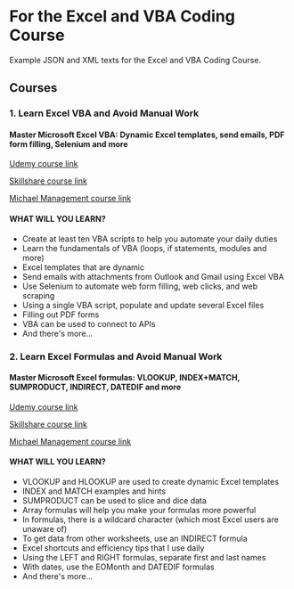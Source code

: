 # For the Excel and VBA Coding Course

Example JSON and XML texts for the Excel and VBA Coding Course.

## **Courses**

### **1. Learn Excel VBA and Avoid Manual Work**

#### **Master Microsoft Excel VBA: Dynamic Excel templates, send emails, PDF form filling, Selenium and more**

[Udemy course link](https://www.udemy.com/course/excel-vba-from-beginner-to-hero-real-world-business-examples/?referralCode=61E43563490B07A7FA40)

[Skillshare course link](https://www.skillshare.com/site/join?teacherRef=907116192&sku=744128220)

[Michael Management course link](https://www.michaelmanagement.com/sap-training-course/complete-excel-vba-course-with-business-examples)

#### **WHAT WILL YOU LEARN?**

* Create at least ten VBA scripts to help you automate your daily duties
* Learn the fundamentals of VBA (loops, if statements, modules and more)
* Excel templates that are dynamic
* Send emails with attachments from Outlook and Gmail using Excel VBA
* Use Selenium to automate web form filling, web clicks, and web scraping
* Using a single VBA script, populate and update several Excel files
* Filling out PDF forms
* VBA can be used to connect to APIs
* And there's more...

### **2. Learn Excel Formulas and Avoid Manual Work**

#### **Master Microsoft Excel formulas: VLOOKUP, INDEX+MATCH, SUMPRODUCT, INDIRECT, DATEDIF and more**

[Udemy course link](https://www.udemy.com/course/advanced-excel-formulas-shortcuts-and-excel-efficiency-tips/?referralCode=C488D4762ED444C7FF09)

[Skillshare course link](https://www.skillshare.com/site/join?teacherRef=907116192&sku=668281701)

[Michael Management course link](https://www.michaelmanagement.com/sap-training-course/advanced-excel-formulas-with-business-examples)

#### **WHAT WILL YOU LEARN?**

* VLOOKUP and HLOOKUP are used to create dynamic Excel templates
* INDEX and MATCH examples and hints
* SUMPRODUCT can be used to slice and dice data
* Array formulas will help you make your formulas more powerful
* In formulas, there is a wildcard character (which most Excel users are unaware of)
* To get data from other worksheets, use an INDIRECT formula
* Excel shortcuts and efficiency tips that I use daily
* Using the LEFT and RIGHT formulas, separate first and last names
* With dates, use the EOMonth and DATEDIF formulas
* And there's more...
